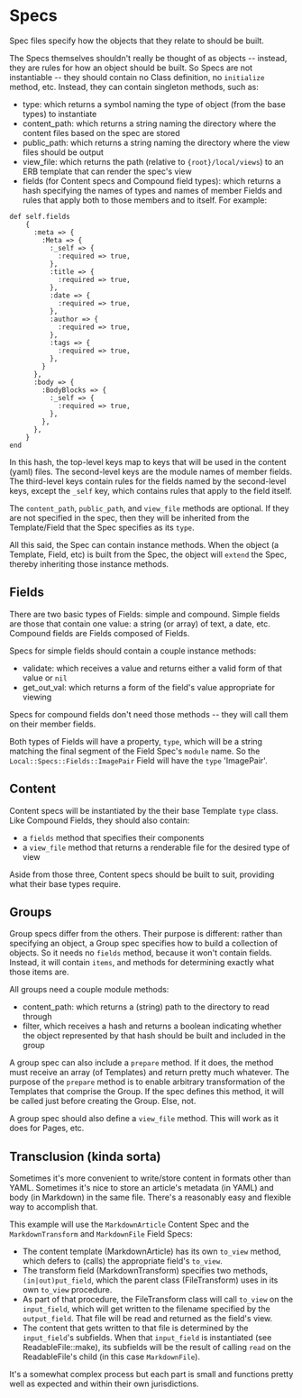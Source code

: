 # Specs

Spec files specify how the objects that they relate to should be built.

The Specs themselves shouldn't really be thought of as objects -- instead, they are rules for how an object should be built. So Specs are not instantiable -- they should contain no Class definition, no `initialize` method, etc. Instead, they can contain singleton methods, such as:
- type: which returns a symbol naming the type of object (from the base types) to instantiate
- content_path: which returns a string naming the directory where the content files based on the spec are stored
- public_path: which returns a string naming the directory where the view files should be output
- view_file: which returns the path (relative to `{root}/local/views`) to an ERB template that can render the spec's view
- fields (for Content specs and Compound field types): which returns a hash specifying the names of types and names of member Fields and rules that apply both to those members and to itself. For example:
```
def self.fields
    {
      :meta => {
        :Meta => {
          :_self => {
            :required => true,
          },
          :title => {
            :required => true,
          },
          :date => {
            :required => true,
          },
          :author => {
            :required => true,
          },
          :tags => {
            :required => true,
          },
        }
      },
      :body => {
        :BodyBlocks => {
          :_self => {
            :required => true,
          },
        },
      },
    }
end
```

In this hash, the top-level keys map to keys that will be used in the content (yaml) files. The second-level keys are the module names of member fields. The third-level keys contain rules for the fields named by the second-level keys, except the `_self` key, which contains rules that apply to the field itself.

The `content_path`, `public_path`, and `view_file` methods are optional. If they are not specified in the spec, then they will be inherited from the Template/Field that the Spec specifies as its `type`.

All this said, the Spec can contain instance methods. When the object (a Template, Field, etc) is built from the Spec, the object will `extend` the Spec, thereby inheriting those instance methods.


## Fields

There are two basic types of Fields: simple and compound. Simple fields are those that contain one value: a string (or array) of text, a date, etc. Compound fields are Fields composed of Fields.

Specs for simple fields should contain a couple instance methods:
- validate: which receives a value and returns either a valid form of that value or `nil`
- get_out_val: which returns a form of the field's value appropriate for viewing

Specs for compound fields don't need those methods -- they will call them on their member fields.

Both types of Fields will have a property, `type`, which will be a string matching the final segment of the Field Spec's `module` name. So the `Local::Specs::Fields::ImagePair` Field will have the `type` 'ImagePair'.


## Content

Content specs will be instantiated by the their base Template `type` class. Like Compound Fields, they should also contain:
- a `fields` method that specifies their components
- a `view_file` method that returns a renderable file for the desired type of view

Aside from those three, Content specs should be built to suit, providing what their base types require.


## Groups

Group specs differ from the others. Their purpose is different: rather than specifying an object, a Group spec specifies how to build a collection of objects. So it needs no `fields` method, because it won't contain fields. Instead, it will contain `items`, and methods for determining exactly what those items are.

All groups need a couple module methods:
- content_path: which returns a (string) path to the directory to read through
- filter, which receives a hash and returns a boolean indicating whether the object represented by that hash should be built and included in the group

A group spec can also include a `prepare` method. If it does, the method must receive an array (of Templates) and return pretty much whatever. The purpose of the `prepare` method is to enable arbitrary transformation of the Templates that comprise the Group. If the spec defines this method, it will be called just before creating the Group. Else, not.

A group spec should also define a `view_file` method. This will work as it does for Pages, etc.


## Transclusion (kinda sorta)

Sometimes it's more convenient to write/store content in formats other than YAML. Sometimes it's nice to store an article's metadata (in YAML) and body (in Markdown) in the same file. There's a reasonably easy and flexible way to accomplish that.

This example will use the `MarkdownArticle` Content Spec and the `MarkdownTransform` and `MarkdownFile` Field Specs:
- The content template (MarkdownArticle) has its own `to_view` method, which defers to (calls) the appropriate field's `to_view`.
- The transform field (MarkdownTransform) specifies two methods, `(in|out)put_field`, which the parent class (FileTransform) uses in its own `to_view` procedure.
- As part of that procedure, the FileTransform class will call `to_view` on the `input_field`, which will get written to the filename specified by the `output_field`. That file will be read and returned as the field's view.
- The content that gets written to that file is determined by the `input_field`'s subfields. When that `input_field` is instantiated (see ReadableFile::make), its subfields will be the result of calling `read` on the ReadableFile's child (in this case `MarkdownFile`).

It's a somewhat complex process but each part is small and functions pretty well as expected and within their own jurisdictions.
